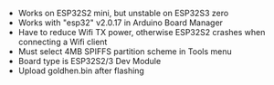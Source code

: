 - Works on ESP32S2 mini, but unstable on ESP32S3 zero
- Works with "esp32" v2.0.17 in Arduino Board Manager
- Have to reduce Wifi TX power, otherwise ESP32S2 crashes when connecting a Wifi client
- Must select 4MB SPIFFS partition scheme in Tools menu
- Board type is ESP32S2/3 Dev Module
- Upload goldhen.bin after flashing

